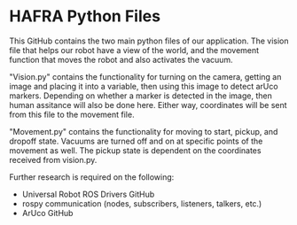 # HAFRA Python Files

This GitHub contains the two main python files of our application. The vision file that helps our robot have a view of the world, and the movement function that moves the robot and also activates the vacuum. 

"Vision.py" contains the functionality for turning on the camera, getting an image and placing it into a variable, then using this image to detect arUco markers. Depending on whether a marker is detected in the image, then human assitance will also be done here. Either way, coordinates will be sent from this file to the movement file.

"Movement.py" contains the functionality for moving to start, pickup, and dropoff state. Vacuums are turned off and on at specific points of the movement as well. The pickup state is dependent on the coordinates received from vision.py.

Further research is required on the following:
-  Universal Robot ROS Drivers GitHub
-  rospy communication (nodes, subscribers, listeners, talkers, etc.)
-  ArUco GitHub
